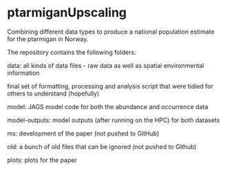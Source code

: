 # ptarmiganUpscaling

Combining different data types to produce a national population estimate for the ptarmigan in Norway.

The repository contains the following folders:

data: all kinds of data files - raw data as well as spatial environmental information

final set of formatting, processing and analysis script that were tidied for others to understand (hopefully)

model: JAGS model code for both the abundance and occurrence data

model-outputs: model outputs (after running on the HPC) for both datasets

ms: development of the paper (not pushed to GitHub)

old: a bunch of old files that can be ignored (not pushed to Github)

plots: plots for the paper

